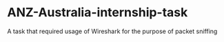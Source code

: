 # ANZ-Australia-internship-task
A task that required usage of Wireshark for the purpose of packet sniffing 
